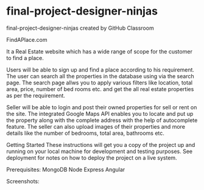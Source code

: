 # final-project-designer-ninjas
final-project-designer-ninjas created by GitHub Classroom


FindAPlace.com

It a Real Estate website which has a wide range of scope for the customer to find a place.

Users will be able to sign up and find a place according to his requirement. The user can search all the properties in the database using via the search page. The search page allws you to apply various filters like location, total area, price, number of bed rooms etc. and get the all real estate properties as per the requirement.

Seller will be able to login and post their owned properties for sell or rent on the site. The integrated Google Maps API enables you to locate and put up the property along with the complete address with the help of autocomplete feature. The seller can also upload images of their properties and more details like the number of bedrooms, total area, bathrooms etc.

Getting Started These instructions will get you a copy of the project up and running on your local machine for development and testing purposes. See deployment for notes on how to deploy the project on a live system.

Prerequisites: MongoDB Node Express Angular

Screenshots:

